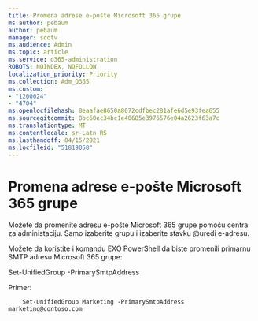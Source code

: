```yaml
---
title: Promena adrese e-pošte Microsoft 365 grupe
ms.author: pebaum
author: pebaum
manager: scotv
ms.audience: Admin
ms.topic: article
ms.service: o365-administration
ROBOTS: NOINDEX, NOFOLLOW
localization_priority: Priority
ms.collection: Adm_O365
ms.custom:
- "1200024"
- "4704"
ms.openlocfilehash: 8eaafae8650a8072cdfbec281afe6d5e93fea655
ms.sourcegitcommit: 8bc60ec34bc1e40685e3976576e04a2623f63a7c
ms.translationtype: MT
ms.contentlocale: sr-Latn-RS
ms.lasthandoff: 04/15/2021
ms.locfileid: "51819058"
---
```

# <a name="change-email-address-of-a-microsoft-365-group"></a>Promena adrese e-pošte Microsoft 365 grupe

Možete da promenite adresu e-pošte Microsoft 365 grupe pomoću centra za administaciju. Samo izaberite grupu i izaberite stavku @uredi e-adresu.

Možete da koristite i komandu EXO PowerShell da biste promenili primarnu SMTP adresu Microsoft 365 grupe:

Set-UnifiedGroup <Group Name> -PrimarySmtpAddress <new SMTP Address>

Primer:

```
    Set-UnifiedGroup Marketing -PrimarySmtpAddress marketing@contoso.com
```
